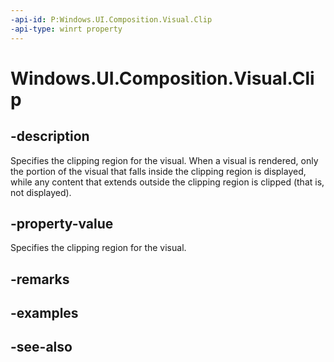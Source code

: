 ```yaml
---
-api-id: P:Windows.UI.Composition.Visual.Clip
-api-type: winrt property
---
```


<!-- Property syntax
public Windows.UI.Composition.CompositionClip Clip { get;  set; }
-->

# Windows.UI.Composition.Visual.Clip

## -description
Specifies the clipping region for the visual. When a visual is rendered, only the portion of the visual that falls inside the clipping region is displayed, while any content that extends outside the clipping region is clipped (that is, not displayed).



## -property-value
Specifies the clipping region for the visual.

## -remarks

## -examples

## -see-also

